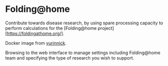 Folding@home
=======

Contribute towards disease research, by using spare processing capacity to perform calculations for the [Folding@home project][https://foldingathome.org/].

Docker image from [yurinnick](https://github.com/yurinnick/folding-at-home-docker).

Browsing to the web interface to manage settings including Folding@home team and specifying the type of research you wish to support.
